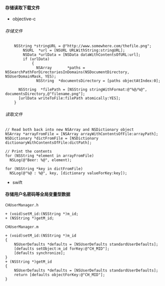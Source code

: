 #### 存储读取下载文件
* objective-c
	
###### 存储文件 
	
		NSString *stringURL = @"http://www.somewhere.com/thefile.png";
			NSURL  *url = [NSURL URLWithString:stringURL];
			NSData *urlData = [NSData dataWithContentsOfURL:url];
			if (urlData)
				{
				  NSArray       *paths = NSSearchPathForDirectoriesInDomains(NSDocumentDirectory, NSUserDomainMask, YES); 
				  NSString  *documentsDirectory = [paths objectAtIndex:0];  
		
		  NSString  *filePath = [NSString stringWithFormat:@"%@/%@", documentsDirectory,@"filename.png"];
		  [urlData writeToFile:filePath atomically:YES];
		}

###### 读取文件
	// Read both back into new NSArray and NSDictionary object
	NSArray *arrayFromFile = [NSArray arrayWithContentsOfFile:arrayPath];
	NSDictionary *dictFromFile = [NSDictionary dictionaryWithContentsOfFile:dictPath];
	 
	// Print the contents
	for (NSString *element in arrayFromFile) 
	  NSLog(@"Beer: %@", element);
	 
	for (NSString *key in dictFromFile) 
	  NSLog(@"%@ : %@", key, [dictionary valueForKey:key]);
* swift



#### 存储用户名密码等全局变量型数据

`CHUserManager.h`

	+ (void)setM_id:(NSString *)m_id;
	+ (NSString *)getM_id;
`CHUserManager.m`

	+ (void)setM_id:(NSString *)m_id
	{
	    NSUserDefaults *defaults = [NSUserDefaults standardUserDefaults];
	    [defaults setObject:m_id forKey:@"CH_MID"];
	    [defaults synchronize];
	}
	+ (NSString *)getM_id
	{
	    NSUserDefaults *defaults = [NSUserDefaults standardUserDefaults];
	    return [defaults objectForKey:@"CH_MID"];
	}
